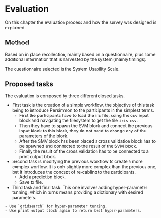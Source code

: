 Evaluation
==========

On this chapter the evaluation process and how the survey was designed is
explained.

Method
------
Based on in place recollection, mainly based on a questionnaire, plus some
additional information that is harvested by the system (mainly timings).

The questionnaire selected is the System Usability Scale.


Proposed tasks
--------------
The evaluation is composed by three different closed tasks.

* First task is the creation of a simple workflow, the objective of
    this task being to introduce Persimmon to the participants in the simplest
    terms.
    - First the participants have to load the iris file, using the csv input
        block and navigating the filesystem to get the file `iris.csv`.
    - Then they have to spawn the SVM block and connect the previous input
        block to this block, they do not need to change any of the parameters
        of the block.
    - After the SMV block has been placed a cross validation block has to be
        spawned and connected to the result of the SVM block.
    - Finally the result of the cross validation has to be connected to a
        print output block.
* Second task is modifying the previous workflow to create a more complex
    worflow. It is only slightly more complex than the previous one, but it
    introduces the concept of re-cabling to the participants.
    - Add a prediction block.
    - Save to file.
* Third task and final task. This one involves adding hyper-parameter tunning,
    which in turns means providing a dictionary with desired parameters.
<!--
    - Create an entirely new workflow, either by putting it on the same
        blackboard or on a new one.
-->
    - Use `gridsearch` for hyper-parameter tunning.
    - Use print output block again to return best hyper-parameters.

<!-- Actual evaluation -->
